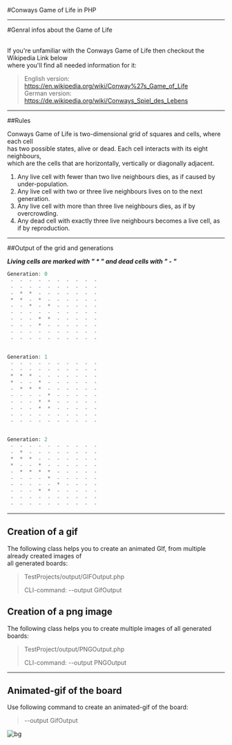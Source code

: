 #Conways Game of Life in PHP 
___


#Genral infos about the Game of Life <br><br>

If you're unfamiliar with the Conways Game of Life then checkout the Wikipedia Link below <br>
where you'll find all needed information for it:

> English version: https://en.wikipedia.org/wiki/Conway%27s_Game_of_Life <br>
> German version: https://de.wikipedia.org/wiki/Conways_Spiel_des_Lebens
___

##Rules

Conways Game of Life is two-dimensional grid of squares and cells, where each cell <br>
has two possible states, alive or dead. Each cell interacts with its eight neighbours, <br>
which are the cells that are horizontally, vertically or diagonally adjacent.

1. Any live cell with fewer than two live neighbours dies, as if caused by under-population. <br>
2. Any live cell with two or three live neighbours lives on to the next generation. <br>
3. Any live cell with more than three live neighbours dies, as if by overcrowding. <br>
4. Any dead cell with exactly three live neighbours becomes a live cell, as if by reproduction.
___


##Output of the grid and generations

***Living cells are marked with " * " and dead cells with " - "***

```PHP
Generation: 0
 -  -  -  -  -  -  -  -  -  -
 -  -  -  -  -  -  -  -  -  -
 -  *  *  -  -  -  -  -  -  -
 *  *  -  *  -  -  -  -  -  -
 -  -  *  -  *  -  -  -  -  -
 -  -  -  -  -  -  -  -  -  -
 -  -  -  *  *  -  -  -  -  -
 -  -  -  *  -  -  -  -  -  -
 -  -  -  -  -  -  -  -  -  -
 -  -  -  -  -  -  -  -  -  -


Generation: 1
 -  -  -  -  -  -  -  -  -  -
 -  -  -  -  -  -  -  -  -  -
 *  *  *  -  -  -  -  -  -  -
 *  -  -  *  -  -  -  -  -  -
 -  *  *  *  -  -  -  -  -  -
 -  -  -  -  *  -  -  -  -  -
 -  -  -  *  *  -  -  -  -  -
 -  -  -  *  *  -  -  -  -  -
 -  -  -  -  -  -  -  -  -  -
 -  -  -  -  -  -  -  -  -  -


Generation: 2
 -  -  -  -  -  -  -  -  -  -
 -  *  -  -  -  -  -  -  -  -
 *  *  *  -  -  -  -  -  -  -
 *  -  -  *  -  -  -  -  -  -
 -  *  *  *  *  -  -  -  -  -
 -  -  -  -  *  -  -  -  -  -
 -  -  -  -  -  *  -  -  -  -
 -  -  -  *  *  -  -  -  -  -
 -  -  -  -  -  -  -  -  -  -
 -  -  -  -  -  -  -  -  -  -

```
___

## Creation of a gif

The following class helps you to create an animated GIf, from multiple already created images of <br>
all generated boards:

>TestProjects/output/GIFOutput.php
>
> CLI-command: --output GifOutput

## Creation of a png image 

The following class helps you to create multiple images of all generated boards:

>TestProject/output/PNGOutput.php
> 
> CLI-command: --output PNGOutput
___
## Animated-gif of the board

Use following command to create an animated-gif of the board:
>--output GifOutput

![bg](imageOutput/gif-output.gif)